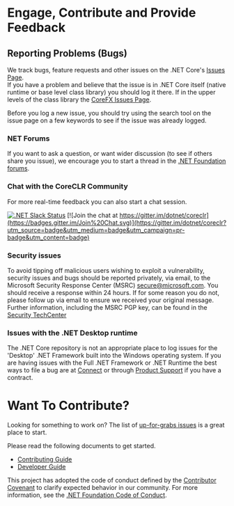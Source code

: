 
# Engage, Contribute and Provide Feedback

## Reporting Problems (Bugs)

We track bugs, feature requests and other issues on the .NET Core's [Issues Page](https://github.com/dotnet/coreclr/issues).   
If you have a problem and believe that the issue is in .NET Core itself (native runtime or base level class library) 
you should log it there.   If in the upper levels of the class library the [CoreFX Issues Page](https://github.com/dotnet/corefx/issues).

Before you log a new issue, you should try using the search tool on the issue page on a few keywords to see if the issue was already logged.  

### NET Forums 
If you want to ask a question, or want wider discussion (to see if others share you issue), we encourage you to start a thread 
in the [.NET Foundation forums](http://forums.dotnetfoundation.org/). 

### Chat with the CoreCLR Community

For more real-time feedback you can also start a chat session. 

[![.NET Slack Status](https://aspnetcoreslack.herokuapp.com/badge.svg?2)](http://tattoocoder.com/aspnet-slack-sign-up/) [![Join the chat at https://gitter.im/dotnet/coreclr](https://badges.gitter.im/Join%20Chat.svg)](https://gitter.im/dotnet/coreclr?utm_source=badge&utm_medium=badge&utm_campaign=pr-badge&utm_content=badge)
 
### Security issues

To avoid tipping off malicious users wishing to exploit a vulnerability, 
security issues and bugs should be reported privately, via email, to the
Microsoft Security Response Center (MSRC) <secure@microsoft.com>. You should
receive a response within 24 hours. If for some reason you do not, please follow
up via email to ensure we received your original message. Further information,
including the MSRC PGP key, can be found in the
[Security TechCenter](https://technet.microsoft.com/en-us/security/ff852094.aspx) 

### Issues with the .NET Desktop runtime

The .NET Core repository is not an appropriate place to log issues for the 'Desktop' .NET Framework built into the Windows 
operating system.  If you are having issues with the Full .NET Framework or .NET Runtime the best ways to file a bug 
are at [Connect](http://connect.microsoft.com/VisualStudio) or through
[Product Support](https://support.microsoft.com/en-us/contactus?ws=support) if you have a contract.

# Want To Contribute?

Looking for something to work on? The list 
of [up-for-grabs issues](https://github.com/dotnet/coreclr/issues?q=is%3Aopen+is%3Aissue+label%3Aup-for-grabs) is a great place to start.

Please read the following documents to get started.

* [Contributing Guide](../project-docs/contributing.md)
* [Developer Guide](../project-docs/developer-guide.md)

This project has adopted the code of conduct defined by the [Contributor Covenant](http://contributor-covenant.org/) 
to clarify expected behavior in our community. For more information, see the [.NET Foundation Code of Conduct](http://www.dotnetfoundation.org/code-of-conduct).
